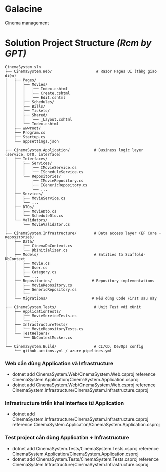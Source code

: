 # Galacine
Cinema management

# Solution Project Structure *(Rcm by GPT)*

    CinemaSystem.sln
    ├── CinemaSystem.Web/                    # Razor Pages UI (tầng giao diện)
    │   ├── Pages/
    │   │   ├── Movies/
    │   │   │   ├── Index.cshtml
    │   │   │   ├── Create.cshtml
    │   │   │   └── Edit.cshtml
    │   │   ├── Schedules/
    │   │   ├── Bills/
    │   │   ├── Tickets/
    │   │   ├── Shared/
    │   │   │   └── _Layout.cshtml
    │   │   └── Index.cshtml
    │   ├── wwwroot/
    │   ├── Program.cs
    │   ├── Startup.cs
    │   └── appsettings.json
    │
    ├── CinemaSystem.Application/           # Business logic layer (service, DTO, interface)
    │   ├── Interfaces/
    │   │   ├── Services/
    │   │   │   ├── IMovieService.cs
    │   │   │   └── IScheduleService.cs
    │   │   └── Repositories/
    │   │       ├── IMovieRepository.cs
    │   │       ├── IGenericRepository.cs
    │   │       └── ...
    │   ├── Services/
    │   │   ├── MovieService.cs
    │   │   └── ...
    │   ├── DTOs/
    │   │   ├── MovieDto.cs
    │   │   └── ScheduleDto.cs
    │   └── Validators/
    │       └── MovieValidator.cs
    │
    ├── CinemaSystem.Infrastructure/        # Data access layer (EF Core + Repositories)
    │   ├── Data/
    │   │   ├── CinemaDbContext.cs
    │   │   └── DbInitializer.cs
    │   ├── Models/                         # Entities từ Scaffold-DbContext
    │   │   ├── Movie.cs
    │   │   ├── User.cs
    │   │   ├── Category.cs
    │   │   └── ...
    │   ├── Repositories/                  # Repository implementations
    │   │   ├── MovieRepository.cs
    │   │   ├── GenericRepository.cs
    │   │   └── ...
    │   └── Migrations/                    # Nếu dùng Code First sau này
    │
    ├── CinemaSystem.Tests/                 # Unit Test với xUnit
    │   ├── ApplicationTests/
    │   │   ├── MovieServiceTests.cs
    │   │   └── ...
    │   ├── InfrastructureTests/
    │   │   └── MovieRepositoryTests.cs
    │   └── TestHelpers/
    │       └── DbContextMocker.cs
    │
    └── CinemaSystem.Build/                 # CI/CD, DevOps config
        └── github-actions.yml / azure-pipelines.yml

### Web cần dùng Application và Infrastructure

* dotnet add CinemaSystem.Web/CinemaSystem.Web.csproj reference CinemaSystem.Application/CinemaSystem.Application.csproj
* dotnet add CinemaSystem.Web/CinemaSystem.Web.csproj reference CinemaSystem.Infrastructure/CinemaSystem.Infrastructure.csproj

### Infrastructure triển khai interface từ Application
* dotnet add CinemaSystem.Infrastructure/CinemaSystem.Infrastructure.csproj reference CinemaSystem.Application/CinemaSystem.Application.csproj

### Test project cần dùng Application + Infrastructure
* dotnet add CinemaSystem.Tests/CinemaSystem.Tests.csproj reference CinemaSystem.Application/CinemaSystem.Application.csproj
* dotnet add CinemaSystem.Tests/CinemaSystem.Tests.csproj reference CinemaSystem.Infrastructure/CinemaSystem.Infrastructure.csproj

